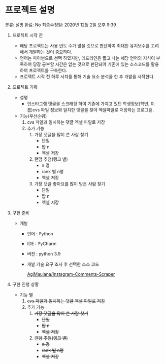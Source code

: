 # 프로젝트 설명

분류: 설명
완료: No
최종수정일: 2020년 12월 2일 오후 9:39

1. 프로젝트 시작 전
    - 해당 프로젝트는 사용 빈도 수가 많을 것으로 판단하여 최대한 유지보수를 고려해서 개발하는 것이 중요하다.
    - 언어는 파이썬으로 선택 하였지만, 데드라인은 짧고 나는 해당 언어의 지식이 부족하여 당장 공부할 시간은 없는 것으로 판단되어 기존에 있는 소스코드를 활용하여 프로젝트를 구축한다.
    - 프로젝트 시작 전 하루 서치를 통해 기술 요소 분석을 한 후 개발을 시작한다.
2. 프로젝트 기획
    - 설명
        - 인스타그램 댓글을 스크래핑 하여 기존에 가지고 있던 학생정보(학번, 이름)cvs 파일 정보와 일치한 댓글을 찾아 엑셀파일로 저장하는 프로그램.
    - 기능(우선순위)
        1. cvs 파일과 일치하는 댓글 엑셀 파일로 저장
        2. 추가 기능
            1. 가장 댓글을 많이 쓴 사람 찾기
                - 단일
                - 탑 n
                - 엑셀 저장
            2. 랜덤 추첨(랭크 별)
                - n 명
                - rank 별 n명
                - 엑셀 저장
            3. 가장 댓글 좋아요를 많이 받은 사람 찾기
                - 단일
                - 탑 n
                - 엑셀 저장
3. 구현 준비
    - 개발
        - 언어 : Python
        - IDE : PyCharm
        - 버전 : python 3.9
        - 개발 기술 요구 조사 후 선택한 소스 코드

            [AgiMaulana/Instagram-Comments-Scraper](https://github.com/AgiMaulana/Instagram-Comments-Scraper)

4. 구현 진행 상황
    - 기능 별
        1. ~~cvs 파일과 일치하는 댓글 엑셀 파일로 저장~~
        2. 추가 기능
            1. ~~가장 댓글을 많이 쓴 사람 찾기~~
                - ~~단일~~
                - ~~탑 n~~
                - ~~엑셀 저장~~
            2. ~~랜덤 추첨(랭크 별)~~
                - ~~n 명~~
                - ~~rank 별 n명~~
                - ~~엑셀 저장~~
